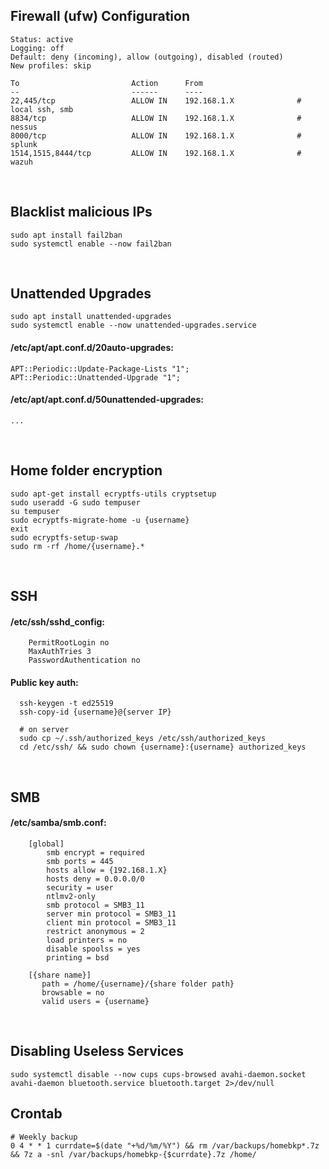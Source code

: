 ## Firewall (ufw) Configuration

    Status: active
    Logging: off
    Default: deny (incoming), allow (outgoing), disabled (routed)
    New profiles: skip
    
    To                         Action      From
    --                         ------      ----
    22,445/tcp                 ALLOW IN    192.168.1.X              # local ssh, smb
    8834/tcp                   ALLOW IN    192.168.1.X              # nessus
    8000/tcp                   ALLOW IN    192.168.1.X              # splunk
    1514,1515,8444/tcp         ALLOW IN    192.168.1.X              # wazuh

<br>

## Blacklist malicious IPs
    sudo apt install fail2ban
    sudo systemctl enable --now fail2ban

<br>

## Unattended Upgrades
    sudo apt install unattended-upgrades
    sudo systemctl enable --now unattended-upgrades.service

#### /etc/apt/apt.conf.d/20auto-upgrades:

    APT::Periodic::Update-Package-Lists "1";
    APT::Periodic::Unattended-Upgrade "1";

#### /etc/apt/apt.conf.d/50unattended-upgrades:
    ...


    
<br>

## Home folder encryption
    
    sudo apt-get install ecryptfs-utils cryptsetup
    sudo useradd -G sudo tempuser
    su tempuser
    sudo ecryptfs-migrate-home -u {username}
    exit
    sudo ecryptfs-setup-swap
    sudo rm -rf /home/{username}.*

<br>

## SSH
#### /etc/ssh/sshd_config:

        PermitRootLogin no
        MaxAuthTries 3
        PasswordAuthentication no

#### Public key auth:

      ssh-keygen -t ed25519
      ssh-copy-id {username}@{server IP}

      # on server
      sudo cp ~/.ssh/authorized_keys /etc/ssh/authorized_keys
      cd /etc/ssh/ && sudo chown {username}:{username} authorized_keys
        
<br>

## SMB
#### /etc/samba/smb.conf:

        [global]
            smb encrypt = required
            smb ports = 445
            hosts allow = {192.168.1.X}
            hosts deny = 0.0.0.0/0
            security = user
            ntlmv2-only
            smb protocol = SMB3_11
            server min protocol = SMB3_11
            client min protocol = SMB3_11
            restrict anonymous = 2
            load printers = no
            disable spoolss = yes
            printing = bsd
    
        [{share name}]
           path = /home/{username}/{share folder path}
           browsable = no
           valid users = {username}



<br>

## Disabling Useless Services
    sudo systemctl disable --now cups cups-browsed avahi-daemon.socket avahi-daemon bluetooth.service bluetooth.target 2>/dev/null

## Crontab
    
    # Weekly backup
    0 4 * * 1 currdate=$(date "+%d/%m/%Y") && rm /var/backups/homebkp*.7z && 7z a -snl /var/backups/homebkp-{$currdate}.7z /home/

